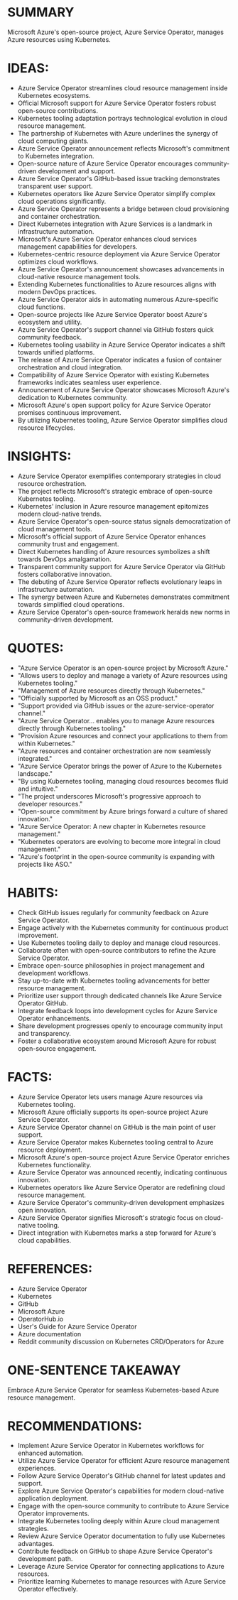 # SUMMARY

Microsoft Azure's open-source project, Azure Service Operator, manages Azure resources using Kubernetes.

# IDEAS:

- Azure Service Operator streamlines cloud resource management inside Kubernetes ecosystems.
- Official Microsoft support for Azure Service Operator fosters robust open-source contributions.
- Kubernetes tooling adaptation portrays technological evolution in cloud resource management.
- The partnership of Kubernetes with Azure underlines the synergy of cloud computing giants.
- Azure Service Operator announcement reflects Microsoft's commitment to Kubernetes integration.
- Open-source nature of Azure Service Operator encourages community-driven development and support.
- Azure Service Operator's GitHub-based issue tracking demonstrates transparent user support.
- Kubernetes operators like Azure Service Operator simplify complex cloud operations significantly.
- Azure Service Operator represents a bridge between cloud provisioning and container orchestration.
- Direct Kubernetes integration with Azure Services is a landmark in infrastructure automation.
- Microsoft's Azure Service Operator enhances cloud services management capabilities for developers.
- Kubernetes-centric resource deployment via Azure Service Operator optimizes cloud workflows.
- Azure Service Operator's announcement showcases advancements in cloud-native resource management tools.
- Extending Kubernetes functionalities to Azure resources aligns with modern DevOps practices.
- Azure Service Operator aids in automating numerous Azure-specific cloud functions.
- Open-source projects like Azure Service Operator boost Azure's ecosystem and utility.
- Azure Service Operator's support channel via GitHub fosters quick community feedback.
- Kubernetes tooling usability in Azure Service Operator indicates a shift towards unified platforms.
- The release of Azure Service Operator indicates a fusion of container orchestration and cloud integration.
- Compatibility of Azure Service Operator with existing Kubernetes frameworks indicates seamless user experience.
- Announcement of Azure Service Operator showcases Microsoft Azure's dedication to Kubernetes community.
- Microsoft Azure's open support policy for Azure Service Operator promises continuous improvement.
- By utilizing Kubernetes tooling, Azure Service Operator simplifies cloud resource lifecycles.

# INSIGHTS:

- Azure Service Operator exemplifies contemporary strategies in cloud resource orchestration.
- The project reflects Microsoft's strategic embrace of open-source Kubernetes tooling.
- Kubernetes' inclusion in Azure resource management epitomizes modern cloud-native trends.
- Azure Service Operator's open-source status signals democratization of cloud management tools.
- Microsoft's official support of Azure Service Operator enhances community trust and engagement.
- Direct Kubernetes handling of Azure resources symbolizes a shift towards DevOps amalgamation.
- Transparent community support for Azure Service Operator via GitHub fosters collaborative innovation.
- The debuting of Azure Service Operator reflects evolutionary leaps in infrastructure automation.
- The synergy between Azure and Kubernetes demonstrates commitment towards simplified cloud operations.
- Azure Service Operator's open-source framework heralds new norms in community-driven development.

# QUOTES:

- "Azure Service Operator is an open-source project by Microsoft Azure."
- "Allows users to deploy and manage a variety of Azure resources using Kubernetes tooling."
- "Management of Azure resources directly through Kubernetes."
- "Officially supported by Microsoft as an OSS product."
- "Support provided via GitHub issues or the azure-service-operator channel."
- "Azure Service Operator... enables you to manage Azure resources directly through Kubernetes tooling."
- "Provision Azure resources and connect your applications to them from within Kubernetes."
- "Azure resources and container orchestration are now seamlessly integrated."
- "Azure Service Operator brings the power of Azure to the Kubernetes landscape."
- "By using Kubernetes tooling, managing cloud resources becomes fluid and intuitive."
- "The project underscores Microsoft's progressive approach to developer resources."
- "Open-source commitment by Azure brings forward a culture of shared innovation."
- "Azure Service Operator: A new chapter in Kubernetes resource management."
- "Kubernetes operators are evolving to become more integral in cloud management."
- "Azure's footprint in the open-source community is expanding with projects like ASO."

# HABITS:

- Check GitHub issues regularly for community feedback on Azure Service Operator.
- Engage actively with the Kubernetes community for continuous product improvement.
- Use Kubernetes tooling daily to deploy and manage cloud resources.
- Collaborate often with open-source contributors to refine the Azure Service Operator.
- Embrace open-source philosophies in project management and development workflows.
- Stay up-to-date with Kubernetes tooling advancements for better resource management.
- Prioritize user support through dedicated channels like Azure Service Operator GitHub.
- Integrate feedback loops into development cycles for Azure Service Operator enhancements.
- Share development progresses openly to encourage community input and transparency.
- Foster a collaborative ecosystem around Microsoft Azure for robust open-source engagement.

# FACTS:

- Azure Service Operator lets users manage Azure resources via Kubernetes tooling.
- Microsoft Azure officially supports its open-source project Azure Service Operator.
- Azure Service Operator channel on GitHub is the main point of user support.
- Azure Service Operator makes Kubernetes tooling central to Azure resource deployment.
- Microsoft Azure's open-source project Azure Service Operator enriches Kubernetes functionality.
- Azure Service Operator was announced recently, indicating continuous innovation.
- Kubernetes operators like Azure Service Operator are redefining cloud resource management.
- Azure Service Operator's community-driven development emphasizes open innovation.
- Azure Service Operator signifies Microsoft's strategic focus on cloud-native tooling.
- Direct integration with Kubernetes marks a step forward for Azure's cloud capabilities.

# REFERENCES:

- Azure Service Operator
- Kubernetes
- GitHub
- Microsoft Azure
- OperatorHub.io
- User's Guide for Azure Service Operator
- Azure documentation
- Reddit community discussion on Kubernetes CRD/Operators for Azure

# ONE-SENTENCE TAKEAWAY

Embrace Azure Service Operator for seamless Kubernetes-based Azure resource management.

# RECOMMENDATIONS:

- Implement Azure Service Operator in Kubernetes workflows for enhanced automation.
- Utilize Azure Service Operator for efficient Azure resource management experiences.
- Follow Azure Service Operator's GitHub channel for latest updates and support.
- Explore Azure Service Operator's capabilities for modern cloud-native application deployment.
- Engage with the open-source community to contribute to Azure Service Operator improvements.
- Integrate Kubernetes tooling deeply within Azure cloud management strategies.
- Review Azure Service Operator documentation to fully use Kubernetes advantages.
- Contribute feedback on GitHub to shape Azure Service Operator's development path.
- Leverage Azure Service Operator for connecting applications to Azure resources.
- Prioritize learning Kubernetes to manage resources with Azure Service Operator effectively.